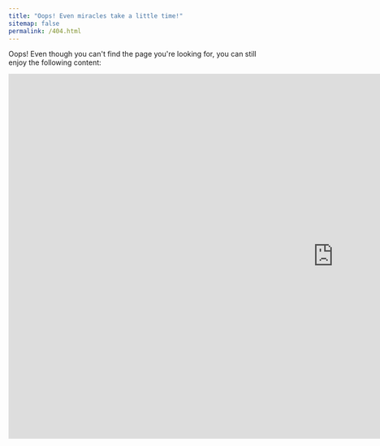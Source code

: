 ```yaml
---
title: "Oops! Even miracles take a little time!"
sitemap: false
permalink: /404.html
---
```


Oops! Even though you can't find the page you're looking for, you can still enjoy the following content:


<div style="text-align: center; font-size: 2em;">
  <iframe width="1280" height="720" src="https://www.youtube.com/embed/qAZXRxUogUQ?list=RDqAZXRxUogUQ" title="Anh không muốn bốc đầu - Ccmk x Cậu Phát (liên khúc parody)" frameborder="0" allow="accelerometer; autoplay; clipboard-write; encrypted-media; gyroscope; picture-in-picture; web-share" referrerpolicy="strict-origin-when-cross-origin" allowfullscreen></iframe>
</div>

